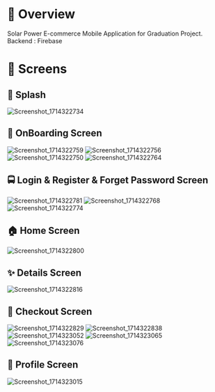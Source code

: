 # 📘 Overview

Solar Power E-commerce Mobile Application for Graduation Project.
Backend :
Firebase

# 📱 Screens

## 🎨 Splash
![Screenshot_1714322734](https://github.com/HussienKhaaleed/Solar-Power-E-commerce/assets/157541749/3d456321-6b3c-459a-bd27-7956eb876f33)


## 📱 OnBoarding Screen
![Screenshot_1714322759](https://github.com/HussienKhaaleed/Solar-Power-E-commerce/assets/157541749/4565fb21-b762-421a-b930-aa78cf80cc3f)
![Screenshot_1714322756](https://github.com/HussienKhaaleed/Solar-Power-E-commerce/assets/157541749/d7457ead-d41a-4f00-9067-53df8ead472a)
![Screenshot_1714322750](https://github.com/HussienKhaaleed/Solar-Power-E-commerce/assets/157541749/64c3518d-4f92-4bab-a9f1-0a3792c70557)
![Screenshot_1714322764](https://github.com/HussienKhaaleed/Solar-Power-E-commerce/assets/157541749/da7e4171-3e91-494a-85d7-5378127be221)



## 🚍 Login & Register & Forget Password Screen
![Screenshot_1714322781](https://github.com/HussienKhaaleed/Solar-Power-E-commerce/assets/157541749/b74550f0-76f9-46b6-8a00-6e584008ae4a)
![Screenshot_1714322768](https://github.com/HussienKhaaleed/Solar-Power-E-commerce/assets/157541749/4e4a2442-545c-4529-bcca-bb3b9f9e6341)
![Screenshot_1714322774](https://github.com/HussienKhaaleed/Solar-Power-E-commerce/assets/157541749/4a79a27f-4d1e-43d2-bbcf-b41628090eb3)



## 🏠 Home Screen
![Screenshot_1714322800](https://github.com/HussienKhaaleed/Solar-Power-E-commerce/assets/157541749/c8142a5f-3424-42ee-8c0e-f02be1df085a)


## ✨ Details Screen
![Screenshot_1714322816](https://github.com/HussienKhaaleed/Solar-Power-E-commerce/assets/157541749/2daadd38-3a2f-4b27-9c60-6580ccf2c5f0)


## 🧊 Checkout Screen
![Screenshot_1714322829](https://github.com/HussienKhaaleed/Solar-Power-E-commerce/assets/157541749/fa36aa85-684d-41f3-a74f-e064e79718eb)
![Screenshot_1714322838](https://github.com/HussienKhaaleed/Solar-Power-E-commerce/assets/157541749/86063a0c-9779-4594-aad9-fa8cc785311a)
![Screenshot_1714323052](https://github.com/HussienKhaaleed/Solar-Power-E-commerce/assets/157541749/bdb5f1f9-12d3-48fa-aefe-30b250a4eaed)
![Screenshot_1714323065](https://github.com/HussienKhaaleed/Solar-Power-E-commerce/assets/157541749/cacc6956-5403-4bb0-87b6-4831fffd294f)
![Screenshot_1714323076](https://github.com/HussienKhaaleed/Solar-Power-E-commerce/assets/157541749/9b0b7aa3-d2e3-4c67-af50-bee676e308a5)


## 🤖 Profile Screen
![Screenshot_1714323015](https://github.com/HussienKhaaleed/Solar-Power-E-commerce/assets/157541749/39e9cce5-7219-4504-8c07-002f16e9c88e)



 
